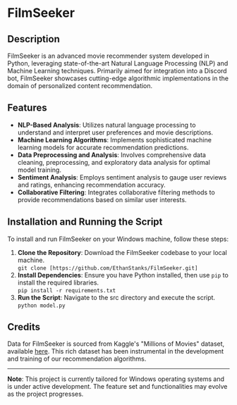 # FilmSeeker

## Description
FilmSeeker is an advanced movie recommender system developed in Python, leveraging state-of-the-art Natural Language Processing (NLP) and Machine Learning techniques. Primarily aimed for integration into a Discord bot, FilmSeeker showcases cutting-edge algorithmic implementations in the domain of personalized content recommendation.

## Features
- **NLP-Based Analysis**: Utilizes natural language processing to understand and interpret user preferences and movie descriptions.
- **Machine Learning Algorithms**: Implements sophisticated machine learning models for accurate recommendation predictions.
- **Data Preprocessing and Analysis**: Involves comprehensive data cleaning, preprocessing, and exploratory data analysis for optimal model training.
- **Sentiment Analysis**: Employs sentiment analysis to gauge user reviews and ratings, enhancing recommendation accuracy.
- **Collaborative Filtering**: Integrates collaborative filtering methods to provide recommendations based on similar user interests.

## Installation and Running the Script

To install and run FilmSeeker on your Windows machine, follow these steps:

1. **Clone the Repository**: Download the FilmSeeker codebase to your local machine.<br />
```git clone [https://github.com/EthanStanks/FilmSeeker.git]```
2. **Install Dependencies**: Ensure you have Python installed, then use `pip` to install the required libraries.<br />
```pip install -r requirements.txt```
3. **Run the Script**: Navigate to the src directory and execute the script.<br />
```python model.py```

## Credits

Data for FilmSeeker is sourced from Kaggle's "Millions of Movies" dataset, available [here](https://www.kaggle.com/datasets/akshaypawar7/millions-of-movies/). This rich dataset has been instrumental in the development and training of our recommendation algorithms.

---

**Note**: This project is currently tailored for Windows operating systems and is under active development. The feature set and functionalities may evolve as the project progresses.

